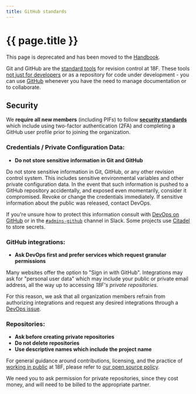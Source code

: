 ```yaml
---
title: GitHub standards
---
```

# {{ page.title }}

This page is deprecated and has been moved to the [Handbook](https://handbook.18f.gov/github/#rules).

Git and GitHub are the [standard
tools](https://github.com/18F/DevOps#approved-toolchain) for revision control at
18F. These tools [not just for
developers](https://18f.gsa.gov/2015/03/03/how-to-use-github-and-the-terminal-a-guide/)
or as a repository for code under development - you can use
[GitHub](https://guides.github.com/introduction/flow/) whenever you have the
need to manage documentation or to collaborate.


## Security

We **require all new members** (including PIFs) to follow **[security
standards](https://github.com/fisma-ready/github#readme)** which include using
two-factor authentication (2FA) and completing a GitHub user profile prior to
joining the organization. 

### Credentials / Private Configuration Data:

- **Do not store sensitive information in Git and GitHub**

Do not store sensitive information in Git, GitHub, or any other revision control
system. This includes sensitive environmental variables and other private
configuration data. In the event that such information is pushed to a GitHub
repository accidentally, and exposed even momentarily, consider it compromised.
Revoke or change the credentials immediately. If sensitive information about the
public was released, contact DevOps.

If you're unsure how to protect this information consult with [DevOps on
GitHub](https://github.com/18F/DevOps/issues) or in the
[`#admins-github`](https://18f.slack.com/messages/admins-slack/) channel in
Slack. Some projects use [Citadel](https://github.com/poise/citadel) to store
secrets.

### GitHub integrations:

- **Ask DevOps first and prefer services which request granular permissions**

Many websites offer the option to "Sign in with GitHub". Integrations may ask
for "personal user data" which may include your public or private email address,
all the way up to accessing *18F's private repositories*.

For this reason, we ask that all organization members refrain from authorizing
integrations and request any desired integrations through a [DevOps
issue](https://github.com/18F/DevOps/issues).

### Repositories:

- **Ask before creating private repositories**
- **Do not delete repositories**
- **Use descriptive names which include the project name**

For general guidance around contributions, licensing, and the practice of
[working in
public](https://18f.gsa.gov/2014/07/31/working-in-public-from-day-1/) at 18F,
please refer to [our open source
policy](https://github.com/18F/open-source-policy/blob/master/practice.md).

We need you to ask permission for private repositories, since they cost money,
and will need to be billed to the appropriate partner.
